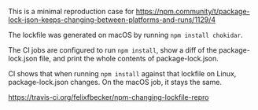 
This is a minimal reproduction case for https://npm.community/t/package-lock-json-keeps-changing-between-platforms-and-runs/1129/4

The lockfile was generated on macOS by running `npm install chokidar`.

The CI jobs are configured to run `npm install`, show a diff of the package-lock.json file, and print the whole contents of package-lock.json.

CI shows that when running `npm install` against that lockfile on Linux, package-lock.json changes. On the macOS job, it stays the same.

https://travis-ci.org/felixfbecker/npm-changing-lockfile-repro
